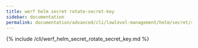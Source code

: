 ```yaml
---
title: werf helm secret rotate-secret-key
sidebar: documentation
permalink: documentation/advanced/cli/lowlevel-management/helm/secret/rotate_secret_key.html
---
```


{% include /cli/werf_helm_secret_rotate_secret_key.md %}
